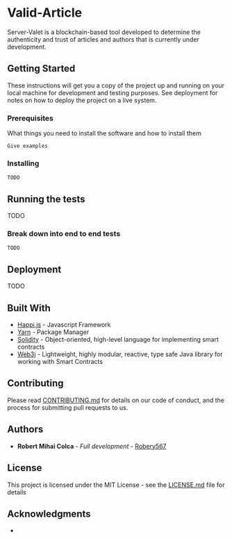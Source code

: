 # Valid-Article

Server-Valet is a blockchain-based tool developed to determine the authenticity and trust of articles and authors that is currently under development.

## Getting Started

These instructions will get you a copy of the project up and running on your local machine for development and testing purposes. See deployment for notes on how to deploy the project on a live system.

### Prerequisites

What things you need to install the software and how to install them

```
Give examples
```

### Installing

```
TODO
```

## Running the tests

TODO

### Break down into end to end tests

```
TODO
```


## Deployment

TODO

## Built With

* [Happi.js](https://hapi.dev/) - Javascript Framework
* [Yarn](https://yarnpkg.com/) - Package Manager
* [Solidity](https://solidity.readthedocs.io/) - Object-oriented, high-level language for implementing smart contracts
* [Web3j](http://web3j.io/) - Lightweight, highly modular, reactive, type safe Java library for working with Smart Contracts

## Contributing

Please read [CONTRIBUTING.md](CONTRIBUTING.md) for details on our code of conduct, and the process for submitting pull requests to us.


## Authors

* **Robert Mihai Colca** - *Full development* - [Robery567](https://github.com/robery567)

## License

This project is licensed under the MIT License - see the [LICENSE.md](LICENSE.md) file for details

## Acknowledgments
*
